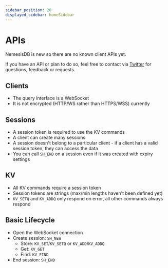 ```yaml
---
sidebar_position: 20
displayed_sidebar: homeSidebar
---
```


# APIs

NemesisDB is new so there are no known client APIs yet. 

If you have an API or plan to do so, feel free to contact via [Twitter](https://twitter.com/nmsisdb) for questions, feedback or requests.


## Clients

- The query interface is a WebSocket
- It is not encrypted (HTTP/WS rather than HTTPS/WSS) currently

## Sessions

- A session token is required to use the KV commands
- A client can create many sessions
- A session doesn't belong to a particular client - if a client has a valid session token, they can access the data
- You can call `SH_END` on a session even if it was created with expiry settings


## KV

- All KV commands require a session token
- Session tokens are strings (max/min lengths haven't been defined yet)
- `KV_SETQ` and `KV_ADDQ` only respond on error, all other commands always respond


## Basic Lifecycle

- Open the WebSocket connection
- Create session: `SH_NEW`
    - Store: `KV_SET`/`KV_SETQ` or `KV_ADD`/`KV_ADDQ`
    - Get: `KV_GET`
    - Find: `KV_FIND`
- End session: `SH_END`

